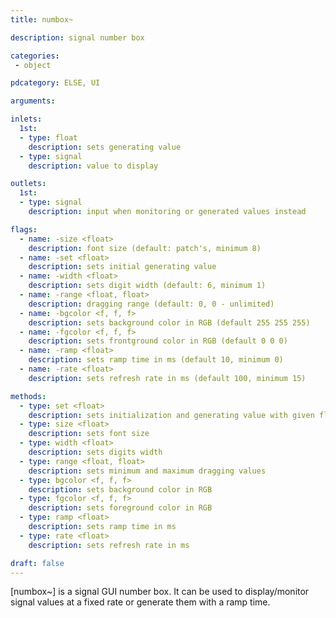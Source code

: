 ```yaml
---
title: numbox~

description: signal number box

categories:
 - object

pdcategory: ELSE, UI

arguments:

inlets:
  1st:
  - type: float
    description: sets generating value
  - type: signal
    description: value to display

outlets:
  1st:
  - type: signal
    description: input when monitoring or generated values instead

flags:
  - name: -size <float>
    description: font size (default: patch's, minimum 8)
  - name: -set <float>
    description: sets initial generating value
  - name: -width <float>
    description: sets digit width (default: 6, minimum 1)
  - name: -range <float, float>
    description: dragging range (default: 0, 0 - unlimited)
  - name: -bgcolor <f, f, f>
    description: sets background color in RGB (default 255 255 255)
  - name: -fgcolor <f, f, f>
    description: sets frontground color in RGB (default 0 0 0)
  - name: -ramp <float>
    description: sets ramp time in ms (default 10, minimum 0)
  - name: -rate <float>
    description: sets refresh rate in ms (default 100, minimum 15)

methods:
  - type: set <float>
    description: sets initialization and generating value with given float or sets current value if no float is given
  - type: size <float>
    description: sets font size
  - type: width <float>
    description: sets digits width
  - type: range <float, float>
    description: sets minimum and maximum dragging values
  - type: bgcolor <f, f, f>
    description: sets background color in RGB
  - type: fgcolor <f, f, f>
    description: sets foreground color in RGB
  - type: ramp <float>
    description: sets ramp time in ms
  - type: rate <float>
    description: sets refresh rate in ms

draft: false
---
```


[numbox~] is a signal GUI number box. It can be used to display/monitor signal values at a fixed rate or generate them with a ramp time.

